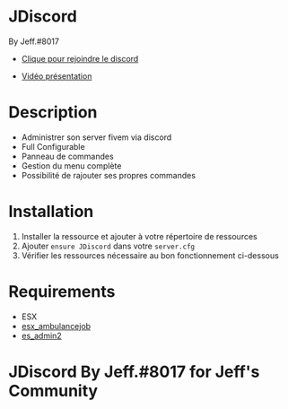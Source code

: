 # JDiscord

By Jeff.#8017

- [Clique pour rejoindre le discord](https://discord.gg/QxNFNqznaq)

- [Vidéo présentation](https://youtu.be/aJtRc5TrKiA)


# Description

- Administrer son server fivem via discord
- Full Configurable
- Panneau de commandes
- Gestion du menu complète
- Possibilité de rajouter ses propres commandes

# Installation


1. Installer la ressource et ajouter à votre répertoire de ressources
2. Ajouter `ensure JDiscord` dans votre `server.cfg`
3. Vérifier les ressources nécessaire au bon fonctionnement ci-dessous


# Requirements

- ESX
- [esx_ambulancejob](https://github.com/cedricalpatch/fxserver-esx_ambulancejob)
- [es_admin2](https://github.com/NayteeDev/es_admin2)


# JDiscord By Jeff.#8017 for Jeff's Community




